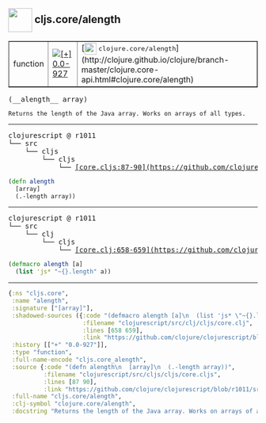 ## <img width="48px" valign="middle" src="http://i.imgur.com/Hi20huC.png"> cljs.core/alength

 <table border="1">
<tr>
<td>function</td>
<td><a href="https://github.com/cljsinfo/api-refs/tree/0.0-927"><img valign="middle" alt="[+] 0.0-927" src="https://img.shields.io/badge/+-0.0--927-lightgrey.svg"></a> </td>
<td>
[<img height="24px" valign="middle" src="http://i.imgur.com/1GjPKvB.png"> <samp>clojure.core/alength</samp>](http://clojure.github.io/clojure/branch-master/clojure.core-api.html#clojure.core/alength)
</td>
</tr>
</table>

 <samp>
(__alength__ array)<br>
</samp>

```
Returns the length of the Java array. Works on arrays of all types.
```

---

 <pre>
clojurescript @ r1011
└── src
    └── cljs
        └── cljs
            └── <ins>[core.cljs:87-90](https://github.com/clojure/clojurescript/blob/r1011/src/cljs/cljs/core.cljs#L87-L90)</ins>
</pre>

```clj
(defn alength
  [array]
  (.-length array))
```


---

 <pre>
clojurescript @ r1011
└── src
    └── clj
        └── cljs
            └── <ins>[core.clj:658-659](https://github.com/clojure/clojurescript/blob/r1011/src/clj/cljs/core.clj#L658-L659)</ins>
</pre>

```clj
(defmacro alength [a]
  (list 'js* "~{}.length" a))
```

---

```clj
{:ns "cljs.core",
 :name "alength",
 :signature ["[array]"],
 :shadowed-sources ({:code "(defmacro alength [a]\n  (list 'js* \"~{}.length\" a))",
                     :filename "clojurescript/src/clj/cljs/core.clj",
                     :lines [658 659],
                     :link "https://github.com/clojure/clojurescript/blob/r1011/src/clj/cljs/core.clj#L658-L659"}),
 :history [["+" "0.0-927"]],
 :type "function",
 :full-name-encode "cljs.core_alength",
 :source {:code "(defn alength\n  [array]\n  (.-length array))",
          :filename "clojurescript/src/cljs/cljs/core.cljs",
          :lines [87 90],
          :link "https://github.com/clojure/clojurescript/blob/r1011/src/cljs/cljs/core.cljs#L87-L90"},
 :full-name "cljs.core/alength",
 :clj-symbol "clojure.core/alength",
 :docstring "Returns the length of the Java array. Works on arrays of all types."}

```
